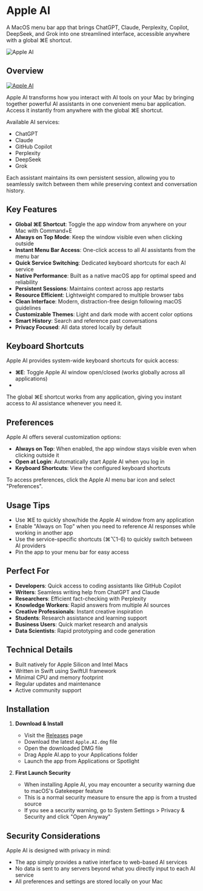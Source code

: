 # Apple AI

A MacOS menu bar app that brings ChatGPT, Claude, Perplexity, Copilot, DeepSeek, and Grok into one streamlined interface, accessible anywhere with a global ⌘E shortcut.

![Apple AI](interface.png)

## Overview

[![Apple AI](https://github.com/user-attachments/assets/3cb46101-0ec4-49ea-9c50-99eaa6d8344b)](https://github.com/user-attachments/assets/3cb46101-0ec4-49ea-9c50-99eaa6d8344b)

Apple AI transforms how you interact with AI tools on your Mac by bringing together powerful AI assistants in one convenient menu bar application. Access it instantly from anywhere with the global ⌘E shortcut.

Available AI services:
- ChatGPT
- Claude 
- GitHub Copilot
- Perplexity
- DeepSeek
- Grok

Each assistant maintains its own persistent session, allowing you to seamlessly switch between them while preserving context and conversation history.

## Key Features

- **Global ⌘E Shortcut**: Toggle the app window from anywhere on your Mac with Command+E
- **Always on Top Mode**: Keep the window visible even when clicking outside
- **Instant Menu Bar Access**: One-click access to all AI assistants from the menu bar
- **Quick Service Switching**: Dedicated keyboard shortcuts for each AI service
- **Native Performance**: Built as a native macOS app for optimal speed and reliability
- **Persistent Sessions**: Maintains context across app restarts
- **Resource Efficient**: Lightweight compared to multiple browser tabs
- **Clean Interface**: Modern, distraction-free design following macOS guidelines
- **Customizable Themes**: Light and dark mode with accent color options
- **Smart History**: Search and reference past conversations
- **Privacy Focused**: All data stored locally by default

## Keyboard Shortcuts

Apple AI provides system-wide keyboard shortcuts for quick access:

- **⌘E**: Toggle Apple AI window open/closed (works globally across all applications)
- 
The global ⌘E shortcut works from any application, giving you instant access to AI assistance whenever you need it.

## Preferences

Apple AI offers several customization options:

- **Always on Top**: When enabled, the app window stays visible even when clicking outside it
- **Open at Login**: Automatically start Apple AI when you log in
- **Keyboard Shortcuts**: View the configured keyboard shortcuts

To access preferences, click the Apple AI menu bar icon and select "Preferences".

## Usage Tips

- Use ⌘E to quickly show/hide the Apple AI window from any application
- Enable "Always on Top" when you need to reference AI responses while working in another app
- Use the service-specific shortcuts (⌘⌥1-6) to quickly switch between AI providers
- Pin the app to your menu bar for easy access

## Perfect For

- **Developers**: Quick access to coding assistants like GitHub Copilot
- **Writers**: Seamless writing help from ChatGPT and Claude
- **Researchers**: Efficient fact-checking with Perplexity
- **Knowledge Workers**: Rapid answers from multiple AI sources
- **Creative Professionals**: Instant creative inspiration
- **Students**: Research assistance and learning support
- **Business Users**: Quick market research and analysis
- **Data Scientists**: Rapid prototyping and code generation

## Technical Details

- Built natively for Apple Silicon and Intel Macs
- Written in Swift using SwiftUI framework
- Minimal CPU and memory footprint
- Regular updates and maintenance
- Active community support

## Installation

1. **Download & Install**
   - Visit the [Releases](https://github.com/bunnysayzz/appleai/releases) page
   - Download the latest `Apple.AI.dmg` file
   - Open the downloaded DMG file
   - Drag Apple AI.app to your Applications folder
   - Launch the app from Applications or Spotlight

2. **First Launch Security**
   - When installing Apple AI, you may encounter a security warning due to macOS's Gatekeeper feature
   - This is a normal security measure to ensure the app is from a trusted source
   - If you see a security warning, go to System Settings > Privacy & Security and click "Open Anyway"

## Security Considerations

Apple AI is designed with privacy in mind:
- The app simply provides a native interface to web-based AI services
- No data is sent to any servers beyond what you directly input to each AI service
- All preferences and settings are stored locally on your Mac

